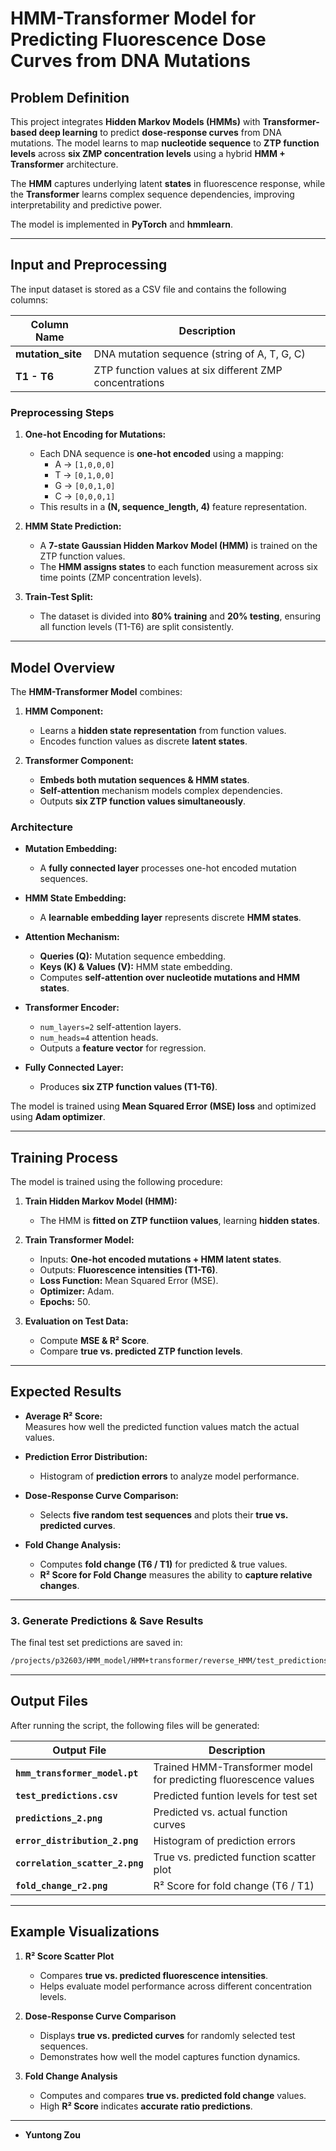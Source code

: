
# **HMM-Transformer Model for Predicting Fluorescence Dose Curves from DNA Mutations**

## **Problem Definition**
This project integrates **Hidden Markov Models (HMMs)** with **Transformer-based deep learning** to predict **dose-response curves** from DNA mutations. The model learns to map **nucleotide sequence** to **ZTP function levels** across **six ZMP concentration levels** using a hybrid **HMM + Transformer** architecture.

The **HMM** captures underlying latent **states** in fluorescence response, while the **Transformer** learns complex sequence dependencies, improving interpretability and predictive power.

The model is implemented in **PyTorch** and **hmmlearn**.

---

## **Input and Preprocessing**
The input dataset is stored as a CSV file and contains the following columns:

| Column Name         | Description |
|--------------------|-------------|
| **mutation_site** | DNA mutation sequence (string of A, T, G, C) |
| **T1 - T6** | ZTP function values at six different ZMP concentrations |

### **Preprocessing Steps**
1. **One-hot Encoding for Mutations:**  
   - Each DNA sequence is **one-hot encoded** using a mapping:  
     - A → `[1,0,0,0]`  
     - T → `[0,1,0,0]`  
     - G → `[0,0,1,0]`  
     - C → `[0,0,0,1]`  
   - This results in a **(N, sequence_length, 4)** feature representation.

2. **HMM State Prediction:**  
   - A **7-state Gaussian Hidden Markov Model (HMM)** is trained on the ZTP function values.
   - The **HMM assigns states** to each function measurement across six time points (ZMP concentration levels).

3. **Train-Test Split:**  
   - The dataset is divided into **80% training** and **20% testing**, ensuring all function levels (T1-T6) are split consistently.

---

## **Model Overview**
The **HMM-Transformer Model** combines:
1. **HMM Component:**  
   - Learns a **hidden state representation** from function values.  
   - Encodes function values as discrete **latent states**.

2. **Transformer Component:**  
   - **Embeds both mutation sequences & HMM states**.  
   - **Self-attention** mechanism models complex dependencies.  
   - Outputs **six ZTP function values simultaneously**.

### **Architecture**
- **Mutation Embedding:**  
  - A **fully connected layer** processes one-hot encoded mutation sequences.
  
- **HMM State Embedding:**  
  - A **learnable embedding layer** represents discrete **HMM states**.

- **Attention Mechanism:**  
  - **Queries (Q):** Mutation sequence embedding.  
  - **Keys (K) & Values (V):** HMM state embedding.  
  - Computes **self-attention over nucleotide mutations and HMM states**.

- **Transformer Encoder:**  
  - `num_layers=2` self-attention layers.  
  - `num_heads=4` attention heads.  
  - Outputs a **feature vector** for regression.

- **Fully Connected Layer:**  
  - Produces **six ZTP function values (T1-T6)**.

The model is trained using **Mean Squared Error (MSE) loss** and optimized using **Adam optimizer**.

---

## **Training Process**
The model is trained using the following procedure:

1. **Train Hidden Markov Model (HMM):**  
   - The HMM is **fitted on ZTP functiion values**, learning **hidden states**.

2. **Train Transformer Model:**  
   - Inputs: **One-hot encoded mutations + HMM latent states**.  
   - Outputs: **Fluorescence intensities (T1-T6)**.  
   - **Loss Function:** Mean Squared Error (MSE).  
   - **Optimizer:** Adam.  
   - **Epochs:** 50.

3. **Evaluation on Test Data:**  
   - Compute **MSE & R² Score**.
   - Compare **true vs. predicted ZTP function levels**.

---

## **Expected Results**

- **Average R² Score:**  
  Measures how well the predicted function values match the actual values.

- **Prediction Error Distribution:**  
  - Histogram of **prediction errors** to analyze model performance.

- **Dose-Response Curve Comparison:**  
  - Selects **five random test sequences** and plots their **true vs. predicted curves**.

- **Fold Change Analysis:**  
  - Computes **fold change (T6 / T1)** for predicted & true values.
  - **R² Score for Fold Change** measures the ability to **capture relative changes**.

---


### **3. Generate Predictions & Save Results**
The final test set predictions are saved in:
```bash
/projects/p32603/HMM_model/HMM+transformer/reverse_HMM/test_predictions.csv
```

---

## **Output Files**
After running the script, the following files will be generated:

| Output File | Description |
|------------|-------------|
| **`hmm_transformer_model.pt`** | Trained HMM-Transformer model for predicting fluorescence values |
| **`test_predictions.csv`** | Predicted funtion levels for test set |
| **`predictions_2.png`** | Predicted vs. actual function curves |
| **`error_distribution_2.png`** | Histogram of prediction errors |
| **`correlation_scatter_2.png`** | True vs. predicted function scatter plot |
| **`fold_change_r2.png`** | R² Score for fold change (T6 / T1) |

---

## **Example Visualizations**
1. **R² Score Scatter Plot**  
   - Compares **true vs. predicted fluorescence intensities**.  
   - Helps evaluate model performance across different concentration levels.  

2. **Dose-Response Curve Comparison**  
   - Displays **true vs. predicted curves** for randomly selected test sequences.  
   - Demonstrates how well the model captures function dynamics.

3. **Fold Change Analysis**  
   - Computes and compares **true vs. predicted fold change** values.  
   - High **R² Score** indicates **accurate ratio predictions**.

---

- **Yuntong Zou**  

